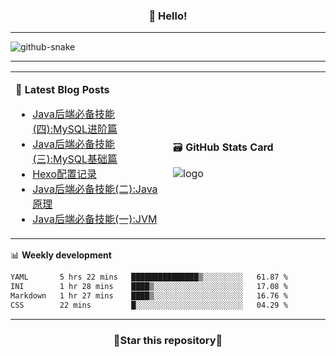 <h3 align="center">👋 Hello!</h3>

-------

<picture>
  <source media="(prefers-color-scheme: dark)" srcset="https://raw.githubusercontent.com/fuos/fuos/output/github-contribution-grid-snake-dark.svg" />
  <source media="(prefers-color-scheme: light)" srcset="https://raw.githubusercontent.com/fuos/fuos/output/github-contribution-grid-snake.svg" />
  <img alt="github-snake" src="github-snake.svg" />
</picture>

-------

<table width="960px">
<tr>
<td valign="center" width="50%">

📕 **Latest Blog Posts**

<!-- BLOG-POST-LIST:START -->
- [Java后端必备技能&lpar;四&rpar;:MySQL进阶篇](https://blog.bitmap.us.kg/posts/2ac703c7.html)
- [Java后端必备技能&lpar;三&rpar;:MySQL基础篇](https://blog.bitmap.us.kg/posts/369bcd6e.html)
- [Hexo配置记录](https://blog.bitmap.us.kg/posts/a2ce8d15.html)
- [Java后端必备技能&lpar;二&rpar;:Java原理](https://blog.bitmap.us.kg/posts/fc5e4d.html)
- [Java后端必备技能&lpar;一&rpar;:JVM](https://blog.bitmap.us.kg/posts/fa087a3f.html)
<!-- BLOG-POST-LIST:END -->

</td>
<td valign="center" width="50%">

🗃️ **GitHub Stats Card**

<img src="https://github-readme-stats.vercel.app/api?username=fuos&show_icons=true&theme=default&hide_border=true&hide_title=true" alt="logo" />

</td>
</tr>
</table>

📊 **Weekly development**
<!--START_SECTION:waka-->

```txt
YAML       5 hrs 22 mins   ███████████████▒░░░░░░░░░   61.87 %
INI        1 hr 28 mins    ████▒░░░░░░░░░░░░░░░░░░░░   17.08 %
Markdown   1 hr 27 mins    ████▒░░░░░░░░░░░░░░░░░░░░   16.76 %
CSS        22 mins         █░░░░░░░░░░░░░░░░░░░░░░░░   04.29 %
```

<!--END_SECTION:waka-->

-------
<h3 align="center">🌟Star this repository🌟</h3>
